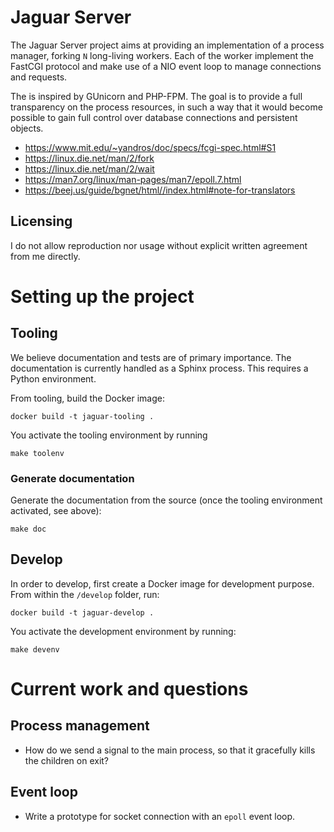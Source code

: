 # Jaguar Server

The Jaguar Server project aims at providing an implementation of a
process manager, forking `N` long-living workers. Each of the worker
implement the FastCGI protocol and make use of a NIO event loop to
manage connections and requests.

The is inspired by GUnicorn and PHP-FPM. The goal is to provide
a full transparency on the process resources, in such a way that it would
become possible to gain full control over database connections and persistent
objects.

- https://www.mit.edu/~yandros/doc/specs/fcgi-spec.html#S1
- https://linux.die.net/man/2/fork
- https://linux.die.net/man/2/wait
- https://man7.org/linux/man-pages/man7/epoll.7.html
- https://beej.us/guide/bgnet/html//index.html#note-for-translators

## Licensing

I do not allow reproduction nor usage without explicit written agreement
from me directly.

# Setting up the project

## Tooling

We believe documentation and tests are of primary importance.
The documentation is currently handled as a Sphinx process. This
requires a Python environment.

From tooling, build the Docker image:
```
docker build -t jaguar-tooling .
```

You activate the tooling environment by running
```
make toolenv
```

### Generate documentation

Generate the documentation from the source (once the tooling environment
activated, see above):

```
make doc
```

## Develop 

In order to develop, first create a Docker image for development purpose.
From within the `/develop` folder, run:

```
docker build -t jaguar-develop .
```

You activate the development environment by running:

```
make devenv
```

# Current work and questions

## Process management

- How do we send a signal to the main process, so that it gracefully kills the children on exit?

## Event loop

- Write a prototype for socket connection with an `epoll` event loop.